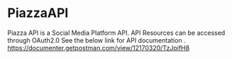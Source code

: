 # PiazzaAPI
Piazza API is a Social Media Platform API. 
API Resources can be accessed through OAuth2.0 
See the below  link for API  documentation . 
https://documenter.getpostman.com/view/12170320/TzJpifH8
